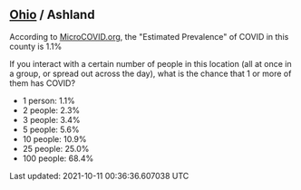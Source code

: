 
## [Ohio](/united-states/ohio) / Ashland

According to [MicroCOVID.org](http://microcovid.org),
the "Estimated Prevalence" of COVID in this county is 1.1%

If you interact with a certain number of people in this location
(all at once in a group, or spread out across the day), what is the chance that
1 or more of them has COVID?

- 1 person: 1.1%
- 2 people: 2.3%
- 3 people: 3.4%
- 5 people: 5.6%
- 10 people: 10.9%
- 25 people: 25.0%
- 100 people: 68.4%

Last updated: 2021-10-11 00:36:36.607038 UTC
